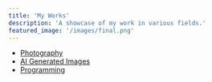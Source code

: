```yaml
---
title: 'My Works'
description: 'A showcase of my work in various fields.'
featured_image: '/images/final.png'
---
```


- [Photography](/work/photography)
- [AI Generated Images](/work/ai-generated-images)
- [Programming](/work/programming)
